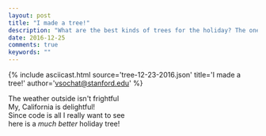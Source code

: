 ```yaml
---
layout: post
title: "I made a tree!"
description: "What are the best kinds of trees for the holiday? The ones made with code, of course!"
date: 2016-12-25
comments: true
keywords: ""
---
```


{% include asciicast.html source='tree-12-23-2016.json' title='I made a tree!' author='vsochat@stanford.edu' %}

The weather outside isn't frightful<br>
My, California is delightful!<br>
Since code is all I really want to see<br>
here is a _much better_ holiday tree!<br>
